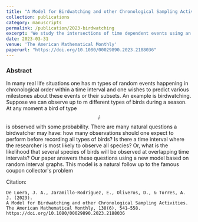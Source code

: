 ```yaml
---
title: "A Model for Birdwatching and other Chronological Sampling Activities"
collection: publications
category: manuscripts
permalink: /publication/2023-birdwatching
excerpt: 'We study the intersections of time dependent events using an original random interval graph model.'
date: 2023-03-31
venue: 'The American Mathematical Monthly'
paperurl: "https://doi.org/10.1080/00029890.2023.2188036"
---
```

### Abstract

In many real life situations one has m types of random events happening in chronological order within a time interval and one wishes to predict various milestones about these events or their subsets. An example is birdwatching. Suppose we can observe up to m different types of birds during a season. At any moment a bird of type $$i$$ is observed with some probability. There are many natural questions a birdwatcher may have: how many observations should one expect to perform before recording all types of birds? Is there a time interval where the researcher is most likely to observe all species? Or, what is the likelihood that several species of birds will be observed at overlapping time intervals? Our paper answers these questions using a new model based on random interval graphs. This model is a natural follow up to the famous coupon collector's problem

Citation:
```text
De Loera, J. A., Jaramillo-Rodriguez, E., Oliveros, D., & Torres, A. J. (2023).
A Model for Birdwatching and other Chronological Sampling Activities. 
The American Mathematical Monthly, 130(6), 541–558.
https://doi.org/10.1080/00029890.2023.2188036
```
